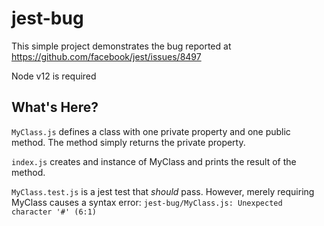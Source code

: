 # jest-bug

This simple project demonstrates the bug reported at <https://github.com/facebook/jest/issues/8497>

Node v12 is required


## What's Here?

`MyClass.js` defines a class with one private property and one public method.
The method simply returns the private property.

`index.js` creates and instance of MyClass and prints the result of the method.

`MyClass.test.js` is a jest test that _should_ pass. However, merely requiring MyClass causes a syntax error: `jest-bug/MyClass.js: Unexpected character '#' (6:1)`
